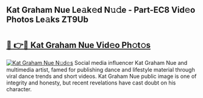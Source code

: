 ## Kat Graham Nue Le𝚊k𝚎d N𝚞𝚍e - Part-EC8 Vid𝚎o Photos Le𝚊ks ZT9Ub

# <h2><a href="http://fb5m1x.evod.top/?m=Kat+Graham+Nue">🔗 👉🔴 Kat Graham Nue Vid𝚎o Ph𝚘t𝚘s</a></h2>

[![Kat Graham Nue N𝚞d𝚎s](https://i.imgur.com/8V9OHl7.gif)](http://fb5m1x.evod.top/?m=Kat+Graham+Nue)
Social media influencer Kat Graham Nue and multimedia artist, famed for publishing dance and lifestyle material through viral dance trends and short videos. Kat Graham Nue public image is one of integrity and honesty, but recent revelations have cast doubt on his character. 
